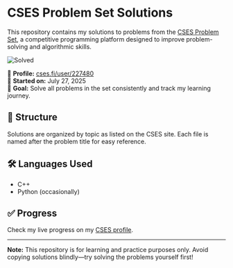 # CSES Problem Set Solutions

This repository contains my solutions to problems from the [CSES Problem Set](https://cses.fi/problemset/), a competitive programming platform designed to improve problem-solving and algorithmic skills.

![Solved](https://img.shields.io/badge/Solved-5-blue)

📌 **Profile:** [cses.fi/user/227480](https://cses.fi/user/227480)  
📅 **Started on:** July 27, 2025  
🚀 **Goal:** Solve all problems in the set consistently and track my learning journey.

## 📂 Structure

Solutions are organized by topic as listed on the CSES site. Each file is named after the problem title for easy reference.

## 🛠 Languages Used

- C++
- Python (occasionally)

## ✅ Progress

Check my live progress on my [CSES profile](https://cses.fi/user/227480).

---

**Note:** This repository is for learning and practice purposes only. Avoid copying solutions blindly—try solving the problems yourself first!

